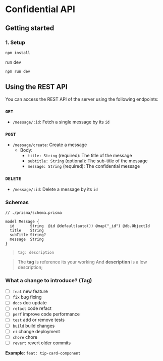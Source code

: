 # Confidential API

## Getting started

### 1. Setup

```
npm install
```

run dev

```
npm run dev
```

## Using the REST API

You can access the REST API of the server using the following endpoints:

### `GET`

- `/message/:id`: Fetch a single message by its `id`
### `POST`

- `/message/create`: Create a message
  - Body:
    - `title: String` (required): The title of the message
    - `subtitle: String` (optional): The sub-title of the message
    - `message: String` (required): The confidential message

### `DELETE`

- `/message/:id`: Delete a message by its `id`

### Schemas

```prisma
// ./prisma/schema.prisma

model Message {
  id       String  @id @default(auto()) @map("_id") @db.ObjectId
  title    String
  subTitle String?
  message  String
}

```

> ```
> tag: description
> ```

> The **tag** is reference its your working
> And  **description** is a low description;

### What a change to introduce? (Tag)
- [ ] `feat` new feature
- [ ] `fix` bug fixing
- [ ] `docs` doc update
- [ ] `refact` code refact
- [ ] `perf` improve code performance
- [ ] `test` add or remove tests
- [ ] `build` build changes
- [ ] `ci` change deployment
- [ ] `chore` chore
- [ ] `revert` revert older commits

**Example**: `feat: tip-card-component`
